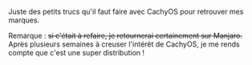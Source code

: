 Juste des petits trucs qu'il faut faire avec CachyOS pour retrouver mes marques.

Remarque : ~~si c'était à refaire, je retournerai certainement sur Manjaro.~~
Après plusieurs semaines à creuser l'intérêt de CachyOS, je me rends compte que c'est une super distribution !

